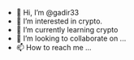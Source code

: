- 👋 Hi, I’m @gadir33
- 👀 I’m interested in crypto.
- 🌱 I’m currently learning crypto
- 💞️ I’m looking to collaborate on ...
- 📫 How to reach me ...

<!---
gadir33/gadir33 is a ✨ special ✨ repository because its `README.md` (this file) appears on your GitHub profile.
You can click the Preview link to take a look at your changes.
--->
